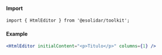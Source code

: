 #### Import

``` html
import { HtmlEditor } from '@esolidar/toolkit';

```

#### Example

``` jsx
<HtmlEditor initialContent="<p>Titulo</p>" columns={1} />

```

